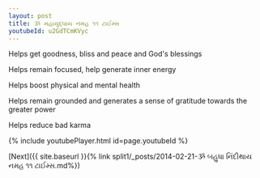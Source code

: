 ```yaml
---
layout: post
title: ૐ મહાયુદ્ધાય નમહ ૧૧ ટાઈમ્સ
youtubeId: u2GdTCmKVyc
---
```

 
 
Helps get goodness, bliss and peace and God's blessings
 
Helps remain focused, help generate inner energy 
 
Helps boost physical and mental health 
 
Helps remain grounded and generates a sense of gratitude towards the greater power 
 
Helps reduce bad karma
 
 
 
 


{% include youtubePlayer.html id=page.youtubeId %}
 
[Next]({{ site.baseurl }}{% link  split1/_posts/2014-02-21-ૐ બહુધા નિંદીથાય નમહ ૧૧ ટાઈમ્સ.md%})
 
